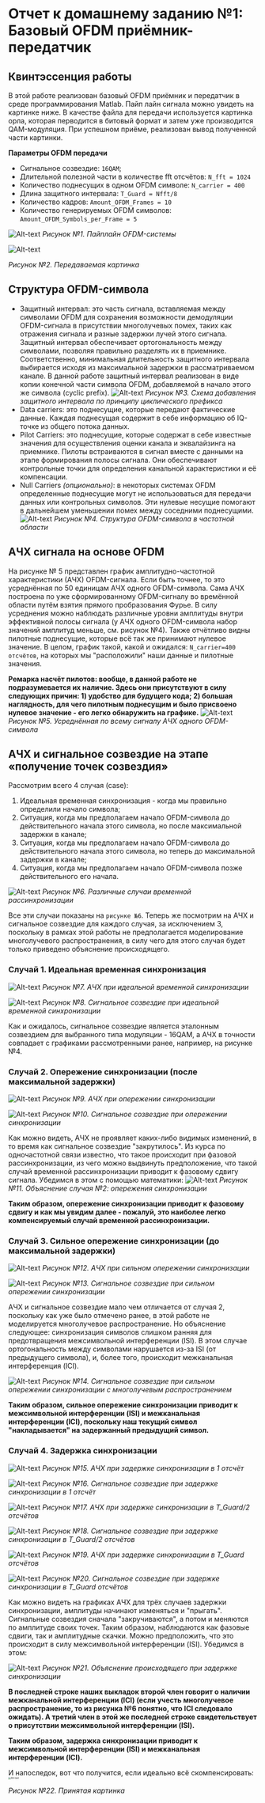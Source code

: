 # Отчет к домашнему заданию №1: Базовый OFDM приёмник-передатчик

## Квинтэссенция работы
В этой работе реализован базовый OFDM приёмник и передатчик в среде программирования Matlab. Пайп лайн сигнала можно увидеть на картинке ниже. В качестве файла для передачи используется картинка орла, которая перводится в битовый формат и затем уже производится QAM-модуляция. При успешном приёме, реализован вывод полученной части картинки.

**Параметры OFDM передачи**
* Сигнальное созвездие: `16QAM`;
* Длительной полезной части в количестве fft отсчётов: `N_fft = 1024`
* Количество поднесущих в одном OFDM символе: `N_carrier = 400`
* Длина защитного интервала: `T_Guard = Nfft/8`
* Количество кадров: `Amount_OFDM_Frames = 10`
* Количество генерируемых OFDM символов: `Amount_OFDM_Symbols_per_Frame = 5`

![Alt-text](<graphs/task1.png>)
_Рисунок №1. Пайплайн OFDM-системы_

![Alt-text](<graphs/eagle.jpg>)

_Рисунок №2. Передаваемая картинка_
## Cтруктура OFDM-символа
* Защитный интервал: это часть сигнала, вставляемая между символами OFDM для сохранения возможности демодуляции OFDM-сигнала в присутствии многолучевых помех, таких как отражения сигнала и разные задержки лучей этого сигнала. Защитный интервал обеспечивает ортогональность между символами, позволяя правильно разделять их в приемнике. Соответственно, минимальная длительность защитного интервала выбирается исходя из максимальной задержки в рассматриваемом канале. В данной работе защитный интервал реализован в виде копии конечной части символа OFDM, добавляемой в начало этого же символа (cyclic prefix).
![Alt-text](<graphs/GI.png>)
_Рисунок №3. Схема добавления защитного интервала по принципу циклического префикса_
* Data carriers: это поднесущие, которые передают фактические данные. Каждая поднесущая содержит в себе информацию об IQ-точке из общего потока данных.
* Pilot Carriers: это поднесущие, которые содержат в себе известные значения для осуществления оценки канала и эквалайзинга на приемнике. Пилоты встраиваются в сигнал вместе с данными на этапе формирования полосы сигнала. Они обеспечивают контрольные точки для определения канальной характеристики и её компенсации.
* Null Carriers _(опционально)_: в некоторых системах OFDM определенные поднесущие могут не использоваться для передачи данных или контрольных символов. Эти нулевые несущие помогают в дальнейшем уменьшении помех между соседними поднесущими.
![Alt-text](<graphs/symbol_structure_2.png>)
_Рисунок №4. Структура OFDM-символа в частотной области_

## АЧХ сигнала на основе OFDM
На рисунке № 5 представлен график амплитудно-частотной характеристики (АЧХ) OFDM-сигнала. Если быть точнее, то это усреднённая по 50 единицам АЧХ одного OFDM-символа. Сама АЧХ построена по уже сформированному OFDM-сигналу во времённой области путём взятия прямого пробразования Фурье. В силу усреднения можно наблюдать различные уровни амплитуды внутри эффективной полосы сигнала (у АЧХ одного OFDM-символа набор значений амплитуд меньше, см. рисунок №4). Также отчётливо видны пилотные поднесущие, которые всё так же принимают нулевое значение. В целом, график такой, какой и ожидался: `N_carrier=400 отсчётов`, на которых мы "расположили" наши данные и пилотные значения. 

__Ремарка насчёт пилотов: вообще, в данной работе не подразумевается их наличие. Здесь они присутствуют в силу следующих причин: 1) удобство для будущего кода; 2) большая наглядность, для чего пилотным поднесущим и было присвоено нулевое значение - его легко обнаружить на графике.__
![Alt-text](<graphs/achx.png>)
_Рисунок №5. Усреднённая по всему сигналу АЧХ одного OFDM-символа_

## АЧХ и сигнальное созвездие на этапе «получение точек созвездия»
Рассмотрим всего 4 случая (case): 
1. Идеальная временная синхронизация - когда мы правильно определили начало символа;
2. Ситуация, когда мы предполагаем начало OFDM-символа до действительного начала этого символа, но после максимальной задержки в канале;
3. Ситуация, когда мы предполагаем начало OFDM-символа до действительного начала этого символа, но теперь до максимальной задержки в канале;
4. Ситуация, когда мы предполагаем начало OFDM-символа позже действительного его начала. 
   
![Alt-text](<graphs/cases.png>)
_Рисунок №6. Различные случаи временной рассинхронизации_

Все эти случаи показаны на `рисунке №6`. Теперь же посмотрим на АЧХ и сигнальное созвездие для каждого случая, за исключением 3, поскольку в рамках этой работы не предполагается моделирование многолучевого распространения, в силу чего для этого случая будет только приведено объяснение происходящего.

### Случай 1. Идеальная временная синхронизация
![Alt-text](<graphs/achx1.png>)
_Рисунок №7. АЧХ при идеальной временной синхронизации_

![Alt-text](<graphs/scatter1.png>)
_Рисунок №8. Сигнальное созвездие при идеальной временной синхронизации_

Как и ожидалось, сигнальное созвездие является эталонным созвездием для выбранного типа модуляции - 16QAM, а АЧХ в точности совпадает с графиками рассмотренными ранее, например, на рисунке №4.

### Случай 2. Опережение синхронизации (после максимальной задержки)
![Alt-text](<graphs/achx2.png>)
_Рисунок №9. АЧХ при опережении синхронизации_

![Alt-text](<graphs/scatter2.png>)
_Рисунок №10. Сигнальное созвездие при опережении синхронизации_

Как можно видеть, АЧХ не проявляет каких-либо видимых изменений, в то время как сигнальное созвездие "закрутилось". Из курса по одночастотной связи известно, что такое происходит при фазовой рассинхронизации, из чего можно выдвинуть предположение, что такой случай временной рассинхронизации приводит к фазовому сдвигу сигнала. Убедимся в этом с помощью математики:
![Alt-text](<graphs/case2.png>)
_Рисунок №11. Объяснение случая №2: опережения синхронизации_

**Таким образом, опережение синхронизации приводит к фазовому сдвигу и как мы увидим далее - пожалуй, это наиболее легко компенсируемый случай временной рассинхронизации.**

### Случай 3. Сильное опережение синхронизации (до максимальной задержки)
![Alt-text](<graphs/achx3.png>)
_Рисунок №12. АЧХ при сильном опережении синхронизации_

![Alt-text](<graphs/scatter3.png>)
_Рисунок №13. Сигнальное созвездие при сильном опережении синхронизации_

АЧХ и сигнальное созвездие мало чем отличается от случая 2, поскольку как уже было отмечено ранее, в этой работе не моделируется многолучевое распространение. Но объяснение следующее: синхронизация символов слишком ранняя для предотвращения межсимвольной интерференции (ISI). В этом случае ортогональность между символами нарушается из-за ISI (от предыдущего символа), и, более того, происходит межканальная интерференция (ICI).

![Alt-text](<graphs/case3.png>)
_Рисунок №14. Сигнальное созвездие при сильном опережении синхронизации с многолучевым распространением_

**Таким образом, сильное опережение синхронизации приводит к межсимвольной интерференции (ISI) и межканальная интерференции (ICI), поскольку наш текущий символ "накладывается" на задержанный предыдущий символ.**

### Случай 4. Задержка синхронизации
![Alt-text](<graphs/achx4.png>)
_Рисунок №15. АЧХ при задержке синхронизации в 1 отсчёт_

![Alt-text](<graphs/scatter4.png>)
_Рисунок №16. Сигнальное созвездие при задержке синхронизации в 1 отсчёт_

![Alt-text](<graphs/achx4_1.png>)
_Рисунок №17. АЧХ при задержке синхронизации в T_Guard/2 отсчётов_

![Alt-text](<graphs/scatter4_1.png>)
_Рисунок №18. Сигнальное созвездие при задержке синхронизации в T_Guard/2 отсчётов_

![Alt-text](<graphs/achx4_2.png>)
_Рисунок №19. АЧХ при задержке синхронизации в T_Guard отсчётов_

![Alt-text](<graphs/scatter4_2.png>)
_Рисунок №20. Сигнальное созвездие при задержке синхронизации в T_Guard отсчётов_

Как можно видеть на графиках АЧХ для трёх случаев задержки синхронизации, амплитуды начинают изменяться и "прыгать". Сигнальные созвездия сначала "закручиваются", а потом и меняются по амплитуде своих точек. Таким образом, наблюдаются как фазовые сдвиги, так и амплитудные скачки. Можно предположить, что это происходит в силу межсимвольной интерференции (ISI). Убедимся в этом:

![Alt-text](<graphs/case4.png>)
_Рисунок №21. Объяснение происходящего при задержке синхронизации_

**В последней строке наших выкладок второй член говорит о наличии межканальной интерференции (ICI) (если учесть многолучевое распространение, то из рисунка №6 понятно, что ICI следовало ожидать). А третий член в этой же последней строке свидетельствует о присутствии межсимвольной интерференции (ISI).**

**Таким образом, задержка синхронизации приводит к межсимвольной интерференции (ISI) и межканальная интерференции (ICI).**


И напоследок, вот что получится, если идеально всё скомпенсировать:
<img src="graphs/rx_pic.png" alt="Alt-text" style="zoom: 33%;" />

_Рисунок №22. Принятая картинка_